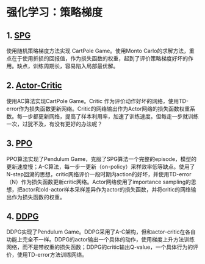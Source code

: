 # 强化学习：策略梯度
## 1. [SPG](https://github.com/liuyandong1988/Policy_gradient/tree/master/SPG) 
使用随机策略梯度方法实现 CartPole Game。使用Monto Carlo的求解方法，重点在于使用折损的回报值，作为损失函数的权重，起到了评价策略梯度好坏的作用。缺点，训练周期长，容易陷入局部最优解。

## 2. [Actor-Critic](https://github.com/liuyandong1988/Policy_gradient/tree/master/Actor_Critic)
使用AC算法实现CartPole Game。Critic 作为评价动作好坏的网络，使用TD-error作为损失函数更新网络。Critic的网络输出作为Actor网络的损失函数权重系数。每一步都更新网络，提高了样本利用率，加速了训练速度。但每走一步就训练一次，过犹不及，有没有更好的办法呢？

## 3. [PPO](https://github.com/liuyandong1988/Policy_gradient/tree/master/PPO) 
PPO算法实现了Pendulum Game，克服了SPG算法一个完整的episode，模型的更新速度慢；A-C算法，每一步一更新（on-policy）采样效率低等缺点。使用了N-step回溯的思想，critic网络评价一段时期内action的好坏，并使用TD-error（N）作为损失函数更新critic网络。Actor网络使用了importance sampling的思想，把actor和old-actor样本采样差异作为actor的损失函数，并将critic的网络输出作为损失函数的权重。

## 4. [DDPG](https://github.com/liuyandong1988/Policy_gradient/tree/master/DDPG)
DDPG实现了Pendulum Game。DDPG采用了A-C架构，但和actor-critic在各自功能上完全不一样。DDPG的actor输出一个具体的动作，使用梯度上升方法训练网络，而不是带权重的损失函数；DDPG的critic输出Q-value，一个具体行为的评价，使用TD-error方法训练网络。